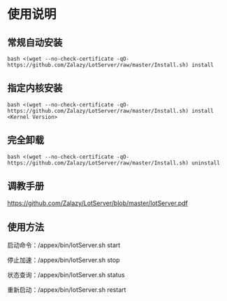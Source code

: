 # 使用说明

## 常规自动安装

```
bash <(wget --no-check-certificate -qO- https://github.com/Zalazy/LotServer/raw/master/Install.sh) install
```

## 指定内核安装

```
bash <(wget --no-check-certificate -qO- https://github.com/Zalazy/LotServer/raw/master/Install.sh) install <Kernel Version>
```

## 完全卸载

```
bash <(wget --no-check-certificate -qO- https://github.com/Zalazy/LotServer/raw/master/Install.sh) uninstall
```

## 调教手册

https://github.com/Zalazy/LotServer/blob/master/lotServer.pdf

## 使用方法

启动命令：/appex/bin/lotServer.sh start

停止加速：/appex/bin/lotServer.sh stop

状态查询：/appex/bin/lotServer.sh status

重新启动：/appex/bin/lotServer.sh restart